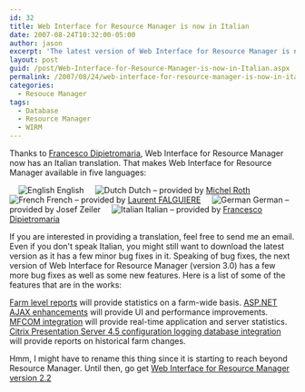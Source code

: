 ```yaml
---
id: 32
title: Web Interface for Resource Manager is now in Italian
date: 2007-08-24T10:32:00-05:00
author: jason
excerpt: 'The latest version of Web Interface for Resource Manager is now available in Italian (other languages supported are English, Dutch, French, and German).  Web Interface for Resource Manager is an ASP.NET 2.0 web application that contains several SQL queries to display useful information contained in the Citrix Resource Manager Summary Database.'
layout: post
guid: /post/Web-Interface-for-Resource-Manager-is-now-in-Italian.aspx
permalink: /2007/08/24/web-interface-for-resource-manager-is-now-in-italian/
categories:
  - Resouce Manager
tags:
  - Database
  - Resource Manager
  - WIRM
---
```

Thanks to <a href="http://www.dpmworld.net/" target="_blank">Francesco Dipietromaria</a>, Web Interface for Resource Manager now has an Italian translation. That makes Web Interface for Resource Manager available in five languages:

    <img src="http://www.jasonconger.com/images/articleImages/flags/us.gif" alt="English" /> English
    <img src="http://www.jasonconger.com/images/articleImages/flags/nl.gif" alt="Dutch" /> Dutch – provided by <a href="http://www.thincomputing.net/" target="_blank">Michel Roth</a>
    <img src="http://www.jasonconger.com/images/articleImages/flags/fr.gif" alt="French" /> French – provided by <a href="http://www.laurentfalguiere.fr/" target="_blank">Laurent FALGUIERE</a>
    <img src="http://www.jasonconger.com/images/articleImages/flags/de.gif" alt="German" /> German – provided by Josef Zeiler
    <img src="http://www.jasonconger.com/images/articleImages/flags/it.gif" alt="Italian" /> Italian – provided by <a href="http://www.dpmworld.net/" target="_blank">Francesco Dipietromaria</a>

If you are interested in providing a translation, feel free to send me an email. Even if you don't speak Italian, you might still want to download the latest version as it has a few minor bug fixes in it. Speaking of bug fixes, the next version of Web Interface for Resource Manager (version 3.0) has a few more bug fixes as well as some new features. Here is a list of some of the features that are in the works:

<span style="text-decoration: underline;">Farm level reports</span> will provide statistics on a farm-wide basis.
<span style="text-decoration: underline;">ASP.NET AJAX enhancements</span> will provide UI and performance improvements.
<span style="text-decoration: underline;">MFCOM integration</span> will provide real-time application and server statistics.
<span style="text-decoration: underline;">Citrix Presentation Server 4.5 configuration logging database integration</span> will provide reports on historical farm changes.

Hmm, I might have to rename this thing since it is starting to reach beyond Resource Manager. Until then, go get <a href="http://www.jasonconger.com/Web-Interface-for-Resource-Manager-2-2.aspx">Web Interface for Resource Manager version 2.2</a>
